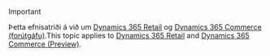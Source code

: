 > [!IMPORTANT]
> <span data-ttu-id="ffadb-101">Þetta efnisatriði á við um [Dynamics 365 Retail](../index.md) og [Dynamics 365 Commerce (forútgáfu)](../../commerce/index.md).</span><span class="sxs-lookup"><span data-stu-id="ffadb-101">This topic applies to [Dynamics 365 Retail](../index.md) and [Dynamics 365 Commerce (Preview)](../../commerce/index.md).</span></span>
